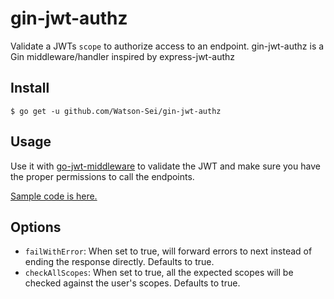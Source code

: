 # gin-jwt-authz
Validate a JWTs `scope` to authorize access to an endpoint. gin-jwt-authz is a Gin middleware/handler inspired by express-jwt-authz

## Install 
```
$ go get -u github.com/Watson-Sei/gin-jwt-authz
```

## Usage
Use it with [go-jwt-middleware](https://github.com/auth0/go-jwt-middleware) to validate the JWT and make sure you have the proper permissions to call the endpoints.

[Sample code is here.](https://github.com/Watson-Sei/gin-jwt-authz/tree/main/examples)

## Options
- `failWithError`:  When set to true, will forward errors to next instead of ending the response directly. Defaults to true.
- `checkAllScopes`: When set to true, all the expected scopes will be checked against the user's scopes. Defaults to true.
